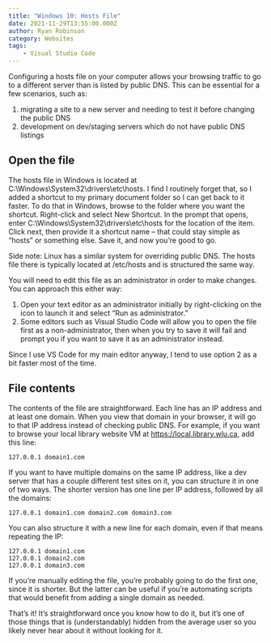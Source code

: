 ```yaml
---
title: "Windows 10: Hosts File"
date: 2021-11-29T13:55:00.000Z
author: Ryan Robinson
category: Websites
tags:
    - Visual Studio Code
---
```


Configuring a hosts file on your computer allows your browsing traffic to go to a different server than is listed by public DNS. This can be essential for a few scenarios, such as:

1. migrating a site to a new server and needing to test it before changing the public DNS
2. development on dev/staging servers which do not have public DNS listings

## Open the file

The hosts file in Windows is located at C:\\Windows\\System32\\drivers\\etc\\hosts. I find I routinely forget that, so I added a shortcut to my primary document folder so I can get back to it faster. To do that in Windows, browse to the folder where you want the shortcut. Right-click and select New Shortcut. In the prompt that opens, enter C:\\Windows\\System32\\drivers\\etc\\hosts for the location of the item. Click next, then provide it a shortcut name – that could stay simple as “hosts” or something else. Save it, and now you’re good to go.

Side note: Linux has a similar system for overriding public DNS. The hosts file there is typically located at /etc/hosts and is structured the same way.

You will need to edit this file as an administrator in order to make changes. You can approach this either way:

1. Open your text editor as an administrator initially by right-clicking on the icon to launch it and select “Run as administrator.”
2. Some editors such as Visual Studio Code will allow you to open the file first as a non-administrator, then when you try to save it will fail and prompt you if you want to save it as an administrator instead.

Since I use VS Code for my main editor anyway, I tend to use option 2 as a bit faster most of the time.

## File contents

The contents of the file are straightforward. Each line has an IP address and at least one domain. When you view that domain in your browser, it will go to that IP address instead of checking public DNS. For example, if you want to browse your local library website VM at <https://local.library.wlu.ca>, add this line:

```text
127.0.0.1 domain1.com
```

If you want to have multiple domains on the same IP address, like a dev server that has a couple different test sites on it, you can structure it in one of two ways. The shorter version has one line per IP address, followed by all the domains:

```text
127.0.0.1 domain1.com domain2.com domain3.com
```

You can also structure it with a new line for each domain, even if that means repeating the IP:

```text
127.0.0.1 domain1.com
127.0.0.1 domain2.com
127.0.0.1 domain3.com
```

If you’re manually editing the file, you’re probably going to do the first one, since it is shorter. But the latter can be useful if you’re automating scripts that would benefit from adding a single domain as needed.

That’s it! It’s straightforward once you know how to do it, but it’s one of those things that is (understandably) hidden from the average user so you likely never hear about it without looking for it.

